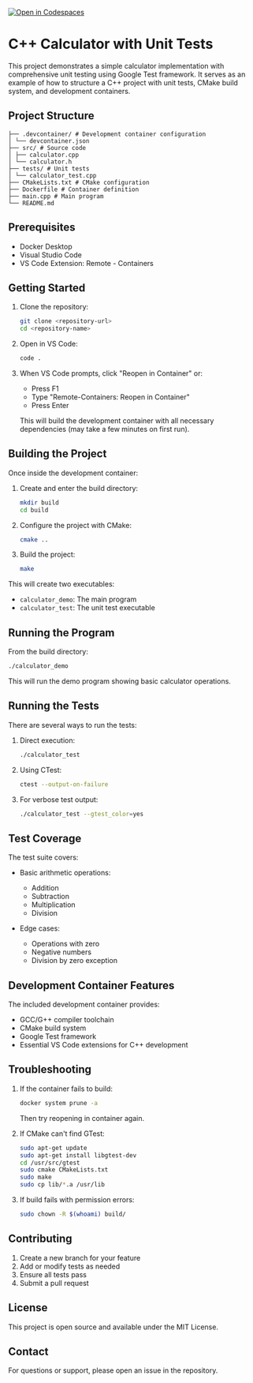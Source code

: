 [![Open in Codespaces](https://classroom.github.com/assets/launch-codespace-2972f46106e565e64193e422d61a12cf1da4916b45550586e14ef0a7c637dd04.svg)](https://classroom.github.com/open-in-codespaces?assignment_repo_id=18068158)
# C++ Calculator with Unit Tests

This project demonstrates a simple calculator implementation with comprehensive unit testing using Google Test framework. It serves as an example of how to structure a C++ project with unit tests, CMake build system, and development containers.

## Project Structure 
```
├── .devcontainer/ # Development container configuration
│ └── devcontainer.json
├── src/ # Source code
│ ├── calculator.cpp
│ └── calculator.h
├── tests/ # Unit tests
│ └── calculator_test.cpp
├── CMakeLists.txt # CMake configuration
├── Dockerfile # Container definition
├── main.cpp # Main program
└── README.md
```

## Prerequisites

- Docker Desktop
- Visual Studio Code
- VS Code Extension: Remote - Containers

## Getting Started

1. Clone the repository:
   ```bash
   git clone <repository-url>
   cd <repository-name>
   ```

2. Open in VS Code:
   ```bash
   code .
   ```

3. When VS Code prompts, click "Reopen in Container" or:
   - Press F1
   - Type "Remote-Containers: Reopen in Container"
   - Press Enter

   This will build the development container with all necessary dependencies (may take a few minutes on first run).

## Building the Project

Once inside the development container:

1. Create and enter the build directory:
   ```bash
   mkdir build
   cd build
   ```

2. Configure the project with CMake:
   ```bash
   cmake ..
   ```

3. Build the project:
   ```bash
   make
   ```

This will create two executables:
- `calculator_demo`: The main program
- `calculator_test`: The unit test executable

## Running the Program

From the build directory:

```bash
./calculator_demo
```

This will run the demo program showing basic calculator operations.

## Running the Tests

There are several ways to run the tests:

1. Direct execution:
   ```bash
   ./calculator_test
   ```

2. Using CTest:
   ```bash
   ctest --output-on-failure
   ```

3. For verbose test output:
   ```bash
   ./calculator_test --gtest_color=yes
   ```

## Test Coverage

The test suite covers:

- Basic arithmetic operations:
  - Addition
  - Subtraction
  - Multiplication
  - Division

- Edge cases:
  - Operations with zero
  - Negative numbers
  - Division by zero exception

## Development Container Features

The included development container provides:
- GCC/G++ compiler toolchain
- CMake build system
- Google Test framework
- Essential VS Code extensions for C++ development

## Troubleshooting

1. If the container fails to build:
   ```bash
   docker system prune -a
   ```
   Then try reopening in container again.

2. If CMake can't find GTest:
   ```bash
   sudo apt-get update
   sudo apt-get install libgtest-dev
   cd /usr/src/gtest
   sudo cmake CMakeLists.txt
   sudo make
   sudo cp lib/*.a /usr/lib
   ```

3. If build fails with permission errors:
   ```bash
   sudo chown -R $(whoami) build/
   ```

## Contributing

1. Create a new branch for your feature
2. Add or modify tests as needed
3. Ensure all tests pass
4. Submit a pull request

## License

This project is open source and available under the MIT License.

## Contact

For questions or support, please open an issue in the repository.

